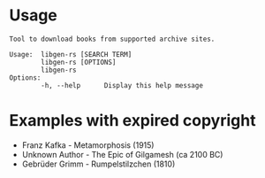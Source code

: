 # Usage

```
Tool to download books from supported archive sites.

Usage:  libgen-rs [SEARCH TERM]
        libgen-rs [OPTIONS]
        libgen-rs
Options:
        -h, --help      Display this help message
```

# Examples with expired copyright

- Franz Kafka - Metamorphosis (1915)
- Unknown Author - The Epic of Gilgamesh (ca 2100 BC)
- Gebrüder Grimm - Rumpelstilzchen (1810)

